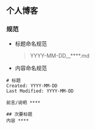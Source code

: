 ## 个人博客

### 规范
  - 标题命名规范  
    > YYYY-MM-DD__****.md  
  
  - 内容命名规范

  ```
  # 标题
  Created: YYYY-MM-DD  
  Last Modified: YYYY-MM-DD  

  前言/说明 ****

  ## 次要标题
  内容 ****
  ``` 